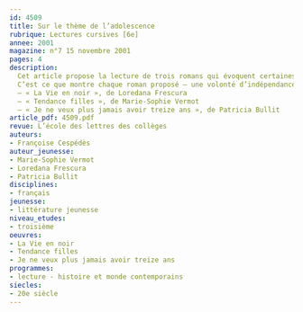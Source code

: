 ```yaml
---
id: 4509
title: Sur le thème de l’adolescence 
rubrique: Lectures cursives [6e]
annee: 2001
magazine: n°7 15 novembre 2001
pages: 4
description: 
  Cet article propose la lecture de trois romans qui évoquent certaines difficultés liées à l’adolescence, une période qui se traduit souvent par des réactions d’opposition, de contestation, un sentiment d’échec, d’incompréhension, un mal de vivre…
  C’est ce que montre chaque roman proposé – une volonté d’indépendance, un désir d’amour, un besoin de prouver qu’on existe de la part des personnages.
  – « La Vie en noir », de Loredana Frescura
  – « Tendance filles », de Marie-Sophie Vermot
  – « Je ne veux plus jamais avoir treize ans », de Patricia Bullit
article_pdf: 4509.pdf
revue: L’école des lettres des collèges
auteurs:
- Françoise Cespédès
auteur_jeunesse:
- Marie-Sophie Vermot
- Loredana Frescura
- Patricia Bullit
disciplines:
- français
jeunesse:
- littérature jeunesse
niveau_etudes:
- troisième
oeuvres:
- La Vie en noir
- Tendance filles
- Je ne veux plus jamais avoir treize ans
programmes:
- lecture - histoire et monde contemporains
siecles:
- 20e siècle
---
```

